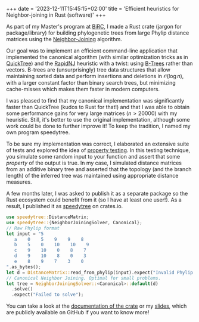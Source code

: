 +++
date = '2023-12-11T15:45:15+02:00'
title = 'Efficient heuristics for Neighbor-joining in Rust (software)'
+++

As part of my Master's program at [BiRC](https://birc.au.dk/), I made a Rust crate (jargon for package/library) for building phylogenetic trees from large Phylip distance matrices using the [Neighbor-Joining](https://en.wikipedia.org/wiki/Neighbor_joining) algorithm.

Our goal was to implement an efficient command-line application that implemented the canonical algorithm (with similar optimization tricks as in [QuickTree](https://github.com/khowe/quicktree)) and the [RapidNJ](https://users-birc.au.dk/cstorm/software/rapidnj/papers/SimonsenOthers2008_WABI.pdf) heuristic with a twist: using [B-Trees](https://en.wikipedia.org/wiki/B-tree) rather than vectors. B-trees are (unsurprisingly) tree data structures that allow maintaining sorted data and perform insertions and deletions in $\mathcal O(\log n)$, with a larger constant factor than binary search trees, but minimizing cache-misses which makes them faster in modern computers.

I was pleased to find that my canonical implementation was significantly faster than QuickTree (kudos to Rust for that!) and that I was able to obtain some performance gains for very large matrices ($n>20000$) with my heuristic. Still, it's better to use the original implementation, although some work could be done to further improve it! To keep the tradition, I named my own program speedytree.

To be sure my implementation was correct, I elaborated an extensive suite of tests and explored the idea of [property testing](https://en.wikipedia.org/wiki/Software_testing#Property_testing). In this testing technique, you simulate some random input to your function and assert that some *property* of the output is true. In my case, I simulated distance matrices from an additive binary tree and asserted that the topology (and the branch length) of the inferred tree was maintained using appropriate distance measures.

A few months later, I was asked to publish it as a separate package so the Rust ecosystem could benefit from it (so I have at least one user!). As a result, I published it as [speedytree](https://crates.io/crates/speedytree) on crates.io.

```rust
use speedytree::DistanceMatrix;
use speedytree::{NeighborJoiningSolver, Canonical};
// Raw Phylip format
let input = "5
   a    0    5    9    9    8
   b    5    0    10    10    9
   c    9    10    0    8    7
   d    9    10    8    0    3
   e    8    9    7    3    0
".as_bytes();
let d = DistanceMatrix::read_from_phylip(input).expect("Invalid Phylip format");
// Canonical Neighbor Joining. Optimal for small problems.
let tree = NeighborJoiningSolver::<Canonical>::default(d)
  .solve()
  .expect("Failed to solve");
```

You can take a look at the [documentation of the crate](https://docs.rs/speedytree/0.1.0/speedytree/) or my [slides](https://github.com/currocam/speedytree/blob/557c86afb533a2c5333b33e8bd4a971ca51eea3c/speedytree_slides.pdf), which are publicly available on GitHub if you want to know more!
